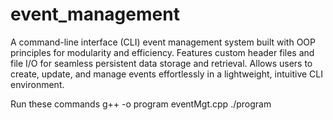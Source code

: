 # event_management
A command-line interface (CLI) event management system built with OOP principles for modularity and efficiency. Features custom header files and file I/O for seamless persistent data storage and retrieval. Allows users to create, update, and manage events effortlessly in a lightweight, intuitive CLI environment.

Run these commands
g++ -o program eventMgt.cpp
./program

